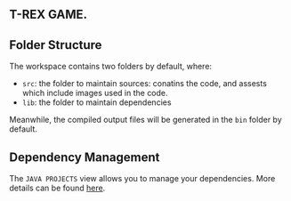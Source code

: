 ## T-REX GAME. 

## Folder Structure

The workspace contains two folders by default, where:

- `src`: the folder to maintain sources: conatins the code, and assests which include images used in the code.
- `lib`: the folder to maintain dependencies

Meanwhile, the compiled output files will be generated in the `bin` folder by default.


## Dependency Management

The `JAVA PROJECTS` view allows you to manage your dependencies. More details can be found [here](https://github.com/microsoft/vscode-java-dependency#manage-dependencies).
